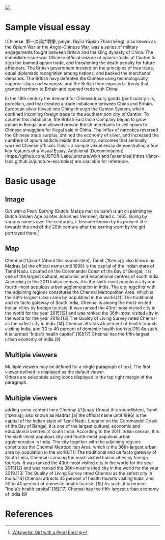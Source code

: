 <a href="https://juncture-digital.org"><img src="https://juncture-digital.org/images/ve-button.png"></a>

<param ve-config 
       title="Test Peanut/Groundnut/Goober/Gouber/Pindar/Monkeynut"
       author="Maria Job"
       banner="https://upload.wikimedia.org/wikipedia/commons/thumb/b/b2/Arachis_hypogaea_006.JPG/1280px-Arachis_hypogaea_006.JPG" 
       layout="vertical">
       
<!-- Entities discussed throughout the essay are typically defined before the essay text and
     are thus available in all text.  Entity identifiers (QIDs) can be found in either
     Wikipedia or Wikidata (https://www.wikidata.org)> -->
<param ve-entity eid="Q185372"> <!-- Girl with a Pearl Earring painting -->
<param ve-entity eid="Q41264"> <!-- Johannes Vermeer -->
<param ve-entity eid="Q221092"> <!-- Mauritshuis -->
<param ve-entity eid="Q36600"> <!-- The Hague -->

# Sample visual essay

(Chinese: 第一次鴉片戰爭; pinyin: Dìyīcì Yāpiàn Zhànzhēng), also known as the Opium War or the Anglo-Chinese War, was a series of military engagements fought between Britain and the Qing dynasty of China. The immediate issue was Chinese official seizure of opium stocks at Canton to stop the banned opium trade, and threatening the death penalty for future offenders. The British government insisted on the principles of free trade, equal diplomatic recognition among nations, and backed the merchants' demands. The British navy defeated the Chinese using technologically superior ships and weapons, and the British then imposed a treaty that granted territory to Britain and opened trade with China.
<param ve-map>
In the 18th century the demand for Chinese luxury goods (particularly silk, porcelain, and tea) created a trade imbalance between China and Britain. European silver flowed into China through the Canton System, which confined incoming foreign trade to the southern port city of Canton. To counter this imbalance, the British East India Company began to grow opium in Bengal and allowed private British merchants to sell opium to Chinese smugglers for illegal sale in China. The influx of narcotics reversed the Chinese trade surplus, drained the economy of silver, and increased the numbers of opium addicts inside the country, outcomes that seriously worried Chinese officials.This is a sample visual essay demonstrating a few key features of a Visual Essay. Additional [Documentation](https://github.com/JSTOR-Labs/juncture/wiki) and [examples](https://jstor-labs.github.io/juncture-examples) are available for reference.
<param ve-image 
       manifest="https://iiif.juncture-digital.org/manifest/6dd738aed85597cac540ad31dd5818e86ef7f2918c7b43a9eb3123d5538e6e4c">

# Basic usage

## Image

_Girl with a Pearl Earring_ (Dutch: Meisje met de parel) is an oil painting by Dutch Golden Age painter Johannes Vermeer, 
dated c. 1665. Going by various names over the centuries, it became known by its present title towards the end of the 
20th century after the earring <span data-click-image-zoomto="1136,2730,1634,1033">worn</span> by the girl portrayed there.[^1]
<param ve-image 
       label="Girl with a Pearl Earring" 
       description="painting by Johannes Vermeer" 
       license="public domain" 
       url="https://upload.wikimedia.org/wikipedia/commons/1/1b/A_Peanut_Plant%2C_illustration_from_The_Encyclopedia_of_Food_by_Artemas_Ward_01.jpg">

## Map

Chennai (/ˈtʃɛnaɪ/ (About this soundlisten), Tamil: [ˈt͡ɕenːaɪ̯]; also known as Madras,[a] the official name until 1996) is the capital of the Indian state of Tamil Nadu. Located on the Coromandel Coast of the Bay of Bengal, it is one of the largest cultural, economic and educational centres of south India. According to the 2011 Indian census, it is the sixth-most populous city and fourth-most populous urban agglomeration in India. The city together with the adjoining regions constitutes the Chennai Metropolitan Area, which is the 36th-largest urban area by population in the world.[11] The traditional and de facto gateway of South India, Chennai is among the most-visited Indian cities by foreign tourists. It was ranked the 43rd-most visited city in the world for the year 2015[12] and was ranked the 36th-most visited city in the world for the year 2019.[13] The Quality of Living Survey rated Chennai as the safest city in India.[14] Chennai attracts 45 percent of health tourists visiting India, and 30 to 40 percent of domestic health tourists.[15] As such, it is termed "India's health capital".[16][17] Chennai has the fifth-largest urban economy of India.[9]
<param ve-map center="13.083694, 80.270186" zoom="10">

## Multiple viewers

Multiple viewers may be defined for a single paragraph of text.  The first viewer defined is displayed as the default viewer.  
Others are selectable using icons displayed in the top right margin of the paragraph.
<param ve-image 
       manifest="https://iiif.juncture-digital.org/manifest/6dd738aed85597cac540ad31dd5818e86ef7f2918c7b43a9eb3123d5538e6e4c">
<param ve-map center="Q36600" zoom="11">

## Multiple viewers
adding some content here 
Chennai (/ˈtʃɛnaɪ/ (About this soundlisten), Tamil: [ˈt͡ɕenːaɪ̯]; also known as Madras,[a] the official name until 1996) is the capital of the Indian state of Tamil Nadu. Located on the Coromandel Coast of the Bay of Bengal, it is one of the largest cultural, economic and educational centres of south India. According to the 2011 Indian census, it is the sixth-most populous city and fourth-most populous urban agglomeration in India. The city together with the adjoining regions constitutes the Chennai Metropolitan Area, which is the 36th-largest urban area by population in the world.[11] The traditional and de facto gateway of South India, Chennai is among the most-visited Indian cities by foreign tourists. It was ranked the 43rd-most visited city in the world for the year 2015[12] and was ranked the 36th-most visited city in the world for the year 2019.[13] The Quality of Living Survey rated Chennai as the safest city in India.[14] Chennai attracts 45 percent of health tourists visiting India, and 30 to 40 percent of domestic health tourists.[15] As such, it is termed "India's health capital".[16][17] Chennai has the fifth-largest urban economy of India.[9]
<param ve-plant-specimen jpid="10.5555/al.ap.specimen.linn-hs959-3">
<param ve-plant-specimen jpid="10.5555/al.ap.visual.premedpl0009975">

# References

[^1]: [Wikipedia: Girl with a Pearl Earring](https://en.wikipedia.org/wiki/Girl_with_a_Pearl_Earring)

